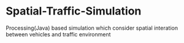 # Spatial-Traffic-Simulation
Processing(Java) based simulation which consider spatial interation between vehicles and traffic environment
